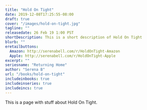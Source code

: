 ```yaml
---
title: "Hold On Tight"
date: 2019-12-08T17:25:55-08:00
draft: true
cover: "/images/hold-on-tight.jpg"
tagline: ""
releasedate: 26 Feb 19 1:00 PST
shortDescription: This is a short description of Hold On Tight
blurb: ""
eretailbuttons:
  Amazon: http://serenabell.com/r/HoldOnTight-Amazon
  Apple: http://serenabell.com/r/HoldOnTight-Apple
excerpt: ""
seriesname: "Returning Home" 
author: "Serena B"
url: "/books/hold-on-tight"
includeinbooks: true
includeinseries: true
includeincs: true
---
```


This is a page with stuff about Hold On Tight. 
